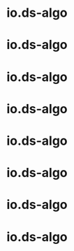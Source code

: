 # io.ds-algo
# io.ds-algo
# io.ds-algo
# io.ds-algo
# io.ds-algo
# io.ds-algo
# io.ds-algo
# io.ds-algo
